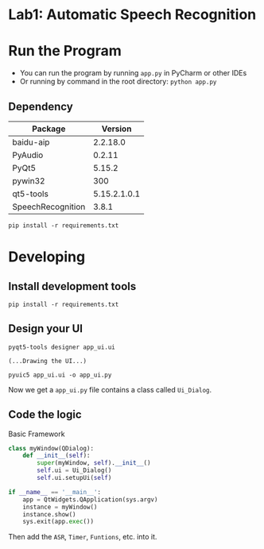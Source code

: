 # Lab1: Automatic Speech Recognition

# Run the Program

* You can run the program by running `app.py` in PyCharm or other IDEs
* Or running by command in the root directory: `python app.py`

## Dependency

| Package           | Version      |
|-------------------|--------------|
| baidu-aip         | 2.2.18.0     |
| PyAudio           | 0.2.11       |
| PyQt5             | 5.15.2       |
| pywin32           | 300          |
| qt5-tools         | 5.15.2.1.0.1 |
| SpeechRecognition | 3.8.1        |

```shell
pip install -r requirements.txt
```

# Developing

## Install development tools

```shell
pip install -r requirements.txt
```

## Design your UI

```shell
pyqt5-tools designer app_ui.ui

(...Drawing the UI...)

pyuic5 app_ui.ui -o app_ui.py
```

Now we get a `app_ui.py` file contains a class called `Ui_Dialog`.

## Code the logic

Basic Framework

```py
class myWindow(QDialog):
    def __init__(self):
        super(myWindow, self).__init__()
        self.ui = Ui_Dialog()
        self.ui.setupUi(self)

if __name__ == '__main__':
    app = QtWidgets.QApplication(sys.argv)
    instance = myWindow()
    instance.show()
    sys.exit(app.exec())
```

Then add the `ASR`, `Timer`, `Funtions`, etc. into it.
